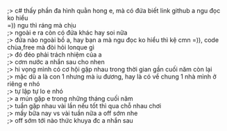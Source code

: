 ;> c# thấy phần đa hình quằn hong e, mà có đứa biết link github a ngu đọc ko hiểu<br>
=)) ngu thì ráng mà chịu<br>
;> ngoài e ra còn có đứa khác hay soi nữa<br>
;> đứa nào ngoài bồ a, hay bạn a mà ngu đọc ko hiểu thì kệ cmn =)), code chùa,free mà đòi hỏi lonque gì<br>
;> đó đéo phải trách nhiệm của a<br>
;> cơm nước a nhắn sau cho nhen<br>
;> hi vọng mình có cơ hội gặp nhau trong thời gian gần cuối năm còn lại<br>
;> mặc dù a là con 1 nhưng mà iu đương, hay là có về chung 1 nhà mình ở riêng e nhó<br>
;> tự lập tự lo e nhó<br>
;> a mún gặp e trong những tháng cuối năm<br>
;> tuần gặp nhau vài lần nếu tốt thì qua chỗ nhau chơi<br>
;> mấy bữa nay vs vài tuần nữa a off sớm nhe<br>
;> off sớm tới nào thức khuya đc a nhắn sau
